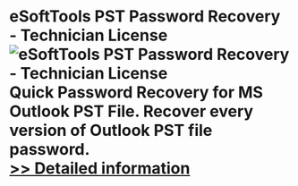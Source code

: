 # eSoftTools PST Password Recovery - Technician License<br />![eSoftTools PST Password Recovery - Technician License](https://mycommerce.akamaized.net/api/pimages/P300925014/BIG/300925014.PNG)<br />Quick Password Recovery for MS Outlook PST File. Recover every version of Outlook PST file password.<br />[>> Detailed information](https://secure.shareit.com/shareit/product.html?productid=300925014&affiliateid=200057808)